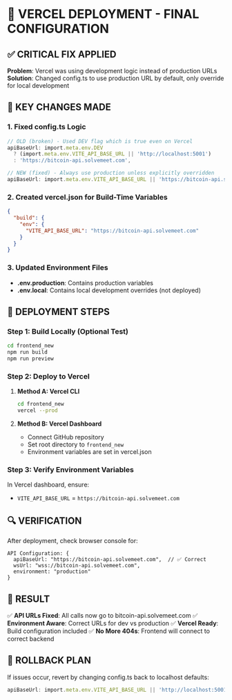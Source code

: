 # 🚀 VERCEL DEPLOYMENT - FINAL CONFIGURATION

## ✅ CRITICAL FIX APPLIED

**Problem**: Vercel was using development logic instead of production URLs
**Solution**: Changed config.ts to use production URL by default, only override for local development

## 🔧 KEY CHANGES MADE

### 1. Fixed config.ts Logic
```typescript
// OLD (broken) - Used DEV flag which is true even on Vercel
apiBaseUrl: import.meta.env.DEV 
  ? (import.meta.env.VITE_API_BASE_URL || 'http://localhost:5001')
  : 'https://bitcoin-api.solvemeet.com',

// NEW (fixed) - Always use production unless explicitly overridden  
apiBaseUrl: import.meta.env.VITE_API_BASE_URL || 'https://bitcoin-api.solvemeet.com',
```

### 2. Created vercel.json for Build-Time Variables
```json
{
  "build": {
    "env": {
      "VITE_API_BASE_URL": "https://bitcoin-api.solvemeet.com"
    }
  }
}
```

### 3. Updated Environment Files
- **.env.production**: Contains production variables
- **.env.local**: Contains local development overrides (not deployed)

## 🎯 DEPLOYMENT STEPS

### Step 1: Build Locally (Optional Test)
```bash
cd frontend_new
npm run build
npm run preview
```

### Step 2: Deploy to Vercel
1. **Method A: Vercel CLI**
   ```bash
   cd frontend_new
   vercel --prod
   ```

2. **Method B: Vercel Dashboard**
   - Connect GitHub repository
   - Set root directory to `frontend_new`
   - Environment variables are set in vercel.json

### Step 3: Verify Environment Variables
In Vercel dashboard, ensure:
- `VITE_API_BASE_URL` = `https://bitcoin-api.solvemeet.com`

## 🔍 VERIFICATION

After deployment, check browser console for:
```
API Configuration: {
  apiBaseUrl: "https://bitcoin-api.solvemeet.com",  // ✅ Correct
  wsUrl: "wss://bitcoin-api.solvemeet.com",
  environment: "production"
}
```

## 🎉 RESULT

✅ **API URLs Fixed**: All calls now go to bitcoin-api.solvemeet.com
✅ **Environment Aware**: Correct URLs for dev vs production
✅ **Vercel Ready**: Build configuration included
✅ **No More 404s**: Frontend will connect to correct backend

## 🔄 ROLLBACK PLAN

If issues occur, revert by changing config.ts back to localhost defaults:
```typescript
apiBaseUrl: import.meta.env.VITE_API_BASE_URL || 'http://localhost:5001',
```